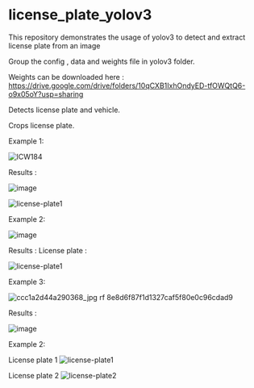 # license_plate_yolov3
This repository demonstrates the usage of yolov3 to detect and extract license plate from an image

Group the config , data and weights file in yolov3 folder.

Weights can be downloaded here : https://drive.google.com/drive/folders/10qCXB1IxhOndyED-tfOWQtQ6-o9x05oY?usp=sharing

Detects license plate and vehicle.

Crops license plate.

Example 1:







![ICW184](https://user-images.githubusercontent.com/84384057/148692740-9d4387a4-ba26-4855-a87d-9fd5e4b986b4.jpg)





Results :


![image](https://user-images.githubusercontent.com/84384057/148692755-ff7c3046-c97a-479d-a302-edd7680b7baf.png)


![license-plate1](https://user-images.githubusercontent.com/84384057/148692767-f876cb2d-fe6a-4257-bd64-4e507b856ae2.jpg)



Example 2:



![image](https://user-images.githubusercontent.com/84384057/148692608-a7b411da-213a-43a1-94ca-e5e32076f527.png)



Results :
License plate :



![license-plate1](https://user-images.githubusercontent.com/84384057/148692594-0588b03f-1cf9-4cc4-99e0-be3bb589d34e.jpg)



Example 3:


![ccc1a2d44a290368_jpg rf 8e8d6f87f1d1327caf5f80e0c96cdad9](https://user-images.githubusercontent.com/84384057/148692301-c02165fd-b9c4-4d58-a3e8-75f31abb3c55.jpg)

Results :





![image](https://user-images.githubusercontent.com/84384057/148692382-70ff3369-1436-403a-9536-87bab2341a36.png)



Example 2:



License plate 1
![license-plate1](https://user-images.githubusercontent.com/84384057/148692314-e8cf58f3-8ff9-4206-92f1-a3e261c86cb7.jpg)


License plate 2
![license-plate2](https://user-images.githubusercontent.com/84384057/148692320-481b3cf2-ce18-420c-9095-075caac9cc8c.jpg)

